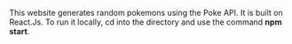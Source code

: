 This website generates random pokemons using the Poke API. It is built on React.Js. To run it locally, cd into the directory and use the command **npm start**.

